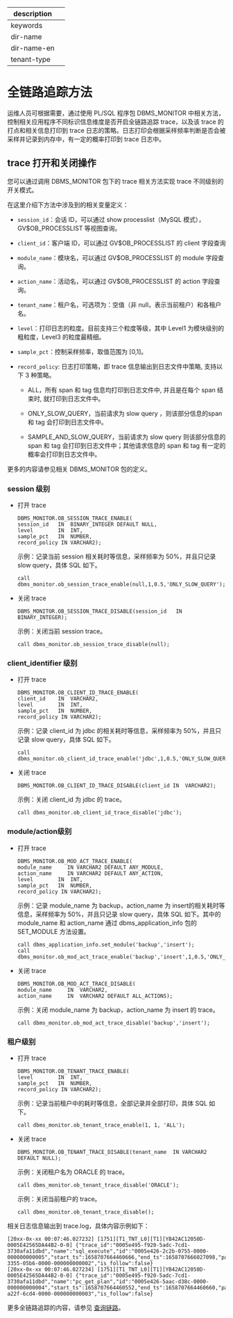 |description||
|---|---|
|keywords||
|dir-name||
|dir-name-en||
|tenant-type||

# 全链路追踪方法

运维人员可根据需要，通过使用 PL/SQL 程序包 DBMS_MONITOR 中相关方法，控制相关应用程序不同标识信息维度是否开启全链路追踪 trace，以及该 trace 的打点和相关信息打印到 trace 日志的策略。日志打印会根据采样频率判断是否会被采样并记录到内存中，有一定的概率打印到 trace 日志中。

## trace 打开和关闭操作

您可以通过调用 DBMS_MONITOR 包下的 trace 相关方法实现 trace 不同级别的开关模式。

在这里介绍下方法中涉及到的相关变量定义：

* `session_id`：会话 ID，可以通过 show processlist（MySQL 模式），GV$OB_PROCESSLIST 等视图查询。

* `client_id`：客户端 ID，可以通过 GV$OB_PROCESSLIST 的 client 字段查询

* `module_name`：模块名，可以通过 GV$OB_PROCESSLIST 的 module 字段查询。

* `action_name`：活动名，可以通过 GV$OB_PROCESSLIST 的 action 字段查询。

* `tenant_name`：租户名，可选项为：空值（非 null，表示当前租户）和各租户名。

* `level`：打印日志的粒度。目前支持三个粒度等级，其中 Level1 为模块级别的粗粒度，Level3 的粒度最精细。

* `sample_pct`：控制采样频率，取值范围为 \[0,1\]。

* `record_policy`: 日志打印策略，即 trace 信息输出到日志文件中策略, 支持以下 3 种策略。
  * ALL，所有 span 和 tag 信息均打印到日志文件中, 并且是在每个 span 结束时, 就打印到日志文件中。

  * ONLY_SLOW_QUERY，当前请求为 slow query ，则该部分信息的span 和 tag 会打印到日志文件中。

  * SAMPLE_AND_SLOW_QUERY，当前请求为 slow query 则该部分信息的span 和 tag 会打印到日志文件中；其他请求信息的 span 和 tag 有一定的概率会打印到日志文件中。

更多的内容请参见相关 DBMS_MONITOR 包的定义。

### session 级别

* 打开 trace

  ```unknow
  DBMS_MONITOR.OB_SESSION_TRACE_ENABLE(
  session_id   IN  BINARY_INTEGER DEFAULT NULL,
  level        IN  INT,
  sample_pct   IN  NUMBER,
  record_policy IN VARCHAR2);
  ```

  示例：记录当前 session 相关耗时等信息，采样频率为 50%，并且只记录 slow query，具体 SQL 如下。

  ```unknow
  call dbms_monitor.ob_session_trace_enable(null,1,0.5,'ONLY_SLOW_QUERY');
  ```

* 关闭 trace

  ```unknow
  DBMS_MONITOR.OB_SESSION_TRACE_DISABLE(session_id   IN  BINARY_INTEGER);
  ```

  示例：关闭当前 session trace。

  ```unknow
  call dbms_monitor.ob_session_trace_disable(null);
  ```

### client_identifier 级别

* 打开 trace

  ```unknow
  DBMS_MONITOR.OB_CLIENT_ID_TRACE_ENABLE(
  client_id    IN  VARCHAR2,
  level        IN  INT,
  sample_pct   IN  NUMBER,
  record_policy IN VARCHAR2);
  ```

  示例：记录 client_id 为 jdbc 的相关耗时等信息，采样频率为 50%，并且只记录 slow query，具体 SQL 如下。

  ```unknow
  call dbms_monitor.ob_client_id_trace_enable('jdbc',1,0.5,'ONLY_SLOW_QUERY');
  ```

* 关闭 trace

  ```unknow
  DBMS_MONITOR.OB_CLIENT_ID_TRACE_DISABLE(client_id IN  VARCHAR2);
  ```

  示例：关闭 client_id 为 jdbc 的 trace。

  ```unknow
  call dbms_monitor.ob_client_id_trace_disable('jdbc');
  ```

### module/action级别

* 打开 trace

  ```unknow
  DBMS_MONITOR.OB_MOD_ACT_TRACE_ENABLE(
  module_name     IN VARCHAR2 DEFAULT ANY_MODULE,
  action_name     IN VARCHAR2 DEFAULT ANY_ACTION,
  level        IN  INT,
  sample_pct   IN  NUMBER,
  record_policy IN VARCHAR2);
  ```

  示例：记录 module_name 为 backup，action_name 为 insert的相关耗时等信息，采样频率为 50%，并且只记录 slow query，具体 SQL 如下。其中的 module_name 和 action_name 通过 dbms_application_info 包的SET_MODULE 方法设置。

  ```unknow
  call dbms_application_info.set_module('backup','insert');
  call dbms_monitor.ob_mod_act_trace_enable('backup','insert',1,0.5,'ONLY_SLOW_QUERY');
  ```

* 关闭 trace

  ```unknow
  DBMS_MONITOR.OB_MOD_ACT_TRACE_DISABLE(
  module_name     IN  VARCHAR2,
  action_name     IN  VARCHAR2 DEFAULT ALL_ACTIONS);
  ```

  示例：关闭 module_name 为 backup，action_name 为 insert 的 trace。

  ```unknow
  call dbms_monitor.ob_mod_act_trace_disable('backup','insert');
  ```

### 租户级别

* 打开 trace

  ```unknow
  DBMS_MONITOR.OB_TENANT_TRACE_ENABLE(
  level        IN  INT,
  sample_pct   IN  NUMBER,
  record_policy IN VARCHAR2);
  ```

  示例：记录当前租户中的耗时等信息，全部记录并全部打印，具体 SQL 如下。

  ```unknow
  call dbms_monitor.ob_tenant_trace_enable(1, 1, 'ALL'); 
  ```

* 关闭 trace

  ```unknow
  DBMS_MONITOR.OB_TENANT_TRACE_DISABLE(tenant_name  IN VARCHAR2 DEFAULT NULL);
  ```

  示例：关闭租户名为 ORACLE 的 trace。

  ```unknow
  call dbms_monitor.ob_tenant_trace_disable('ORACLE'); 
  ```

  示例：关闭当前租户的 trace。

  ```unknow
  call dbms_monitor.ob_tenant_trace_disable(); 
  ```

相关日志信息输出到 trace.log，具体内容示例如下：

```unknow
[20xx-0x-xx 00:07:46.027232] [1751][T1_TNT_L0][T1][YB42AC12050D-0005E42565DA44B2-0-0] {"trace_id":"0005e495-f920-5adc-7cd1-3730afa11dbd","name":"sql_execute","id":"0005e426-2c2b-0755-0000-000000000005","start_ts":1658707664460666,"end_ts":1658707666027098,"parent_id":"0005e426-3355-05b6-0000-000000000002","is_follow":false}
[20xx-0x-xx 00:07:46.027234] [1751][T1_TNT_L0][T1][YB42AC12050D-0005E42565DA44B2-0-0] {"trace_id":"0005e495-f920-5adc-7cd1-3730afa11dbd","name":"pc_get_plan","id":"0005e426-5aac-d38c-0000-000000000004","start_ts":1658707664460552,"end_ts":1658707664460660,"parent_id":"0005e426-a22f-6cd4-0000-000000000003","is_follow":false}
```

更多全链路追踪的内容，请参见 [查询链路](https://www.oceanbase.com/docs/enterprise-oceanbase-ocp-cn-10000000000775814)。
